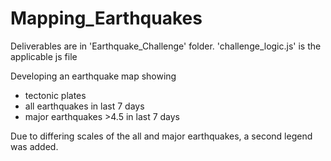 # Mapping_Earthquakes

Deliverables are in 'Earthquake_Challenge' folder. 'challenge_logic.js' is the applicable js file

Developing an earthquake map showing
- tectonic plates
- all earthquakes in last 7 days
- major earthquakes >4.5 in last 7 days

Due to differing scales of the all and major earthquakes, a second legend was added.